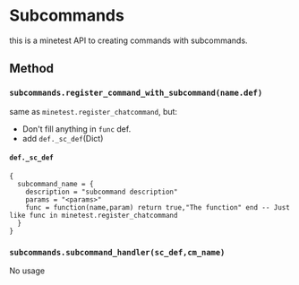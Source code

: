 # Subcommands
this is a minetest API to creating commands with subcommands.
## Method
### `subcommands.register_command_with_subcommand(name.def)`
same as `minetest.register_chatcommand`, but:
 - Don't fill anything in `func` def.
 - add `def._sc_def`(Dict)
#### `def._sc_def`
```
{
  subcommand_name = {
    description = "subcommand description"
    params = "<params>"
    func = function(name,param) return true,"The function" end -- Just like func in minetest.register_chatcommand
  }
}
```
### `subcommands.subcommand_handler(sc_def,cm_name)`
No usage
